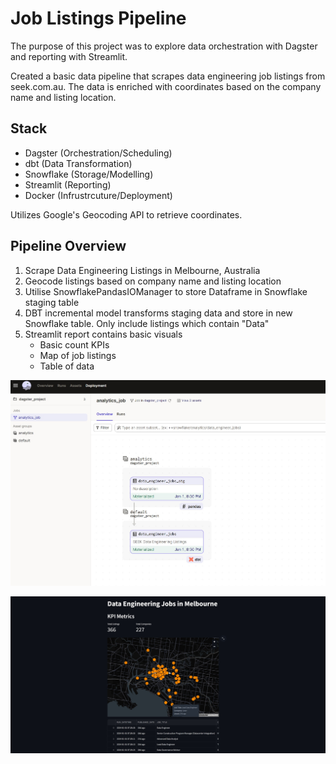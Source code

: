 # Job Listings Pipeline

The purpose of this project was to explore data orchestration with Dagster and reporting with Streamlit. 

Created a basic data pipeline that scrapes data engineering job listings from seek.com.au. The data is enriched with coordinates based on the company name and listing location.

## Stack
- Dagster (Orchestration/Scheduling)
- dbt (Data Transformation)
- Snowflake (Storage/Modelling)
- Streamlit (Reporting)
- Docker (Infrustrcuture/Deployment)

Utilizes Google's Geocoding API to retrieve coordinates.

## Pipeline Overview

1. Scrape Data Engineering Listings in Melbourne, Australia
2. Geocode listings based on company name and listing location
3. Utilise SnowflakePandasIOManager to store Dataframe in Snowflake staging table
4. DBT incremental model transforms staging data and store in new Snowflake table. Only include listings which contain "Data"
5. Streamlit report contains basic visuals
    - Basic count KPIs
    - Map of job listings
    - Table of data


![Dagster](resources/dagster.jpg "Orchestration with Dagster")

![Streamlit](resources/streamlit.jpg "Reporting with Streamlit")